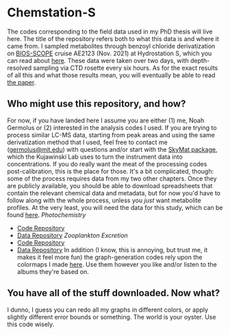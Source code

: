 # Chemstation-S
The codes corresponding to the field data used in my PhD thesis will live here. 
The title of the repository refers both to what this data is and where it came from. I sampled metabolites through benzoyl chloride derivatization on [BIOS-SCOPE](https://scope.bios.asu.edu/) cruise AE2123 (Nov. 2021) at Hydrostation S, which you can read about [here](https://bios.asu.edu/research/projects/hydrostation-s/). These data were taken over two days, with depth-resolved sampling via CTD rosette every six hours. As for the exact results of all this and what those results mean, you will eventually be able to read [the paper](endless.horse). 

## Who might use this repository, and how?
For now, if you have landed here I assume you are either (1) me, Noah Germolus or (2) interested in the analysis codes I used. If you are trying to process similar LC-MS data, starting from peak areas and using the same derivatization method that I used, feel free to contact me (germolus@mit.edu) with questions and/or start with the [SkyMat package](https://github.com/KujawinskiLaboratory/SkyMat), which the Kujawinski Lab uses to turn the instrument data into concentrations. If you do really want the meat of the processing codes post-calibration, this is the place for those. It's a bit complicated, though: some of the process requires data from my two other chapters. Once they are publicly available, you should be able to download spreadsheets that contain the relevant chemical data and metadata, but for now you'd have to follow along with the whole process, unless you *just* want metabolite profiles.
At the very least, you will need the data for this study, which can be found [here](https://www.windows93.net/). 
*Photochemistry*
* [Code Repository](https://github.com/germo006/metabolitephotochem)
* [Data Repository](https://www.ebi.ac.uk/metabolights/editor/study/MTBLS7513/descriptors)
*Zooplankton Excretion*
* [Code Repository](https://github.com/germo006/zoopee)
* [Data Repository](https://www.ebi.ac.uk/metabolights/editor/study/MTBLS9061/descriptors)
In addition (I know, this is annoying, but trust me, it makes it feel more fun) the graph-generation codes rely upon the colormaps I made [here](https://github.com/germo006/NoahMaps). Use them however you like and/or listen to the albums they're based on. 

## You have all of the stuff downloaded. Now what?
I dunno, I guess you can redo all my graphs in different colors, or apply slightly different error bounds or something. The world is your oyster. Use this code wisely. 
